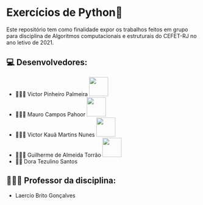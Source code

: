 # Exercícios de Python🐍

Este repositório tem como finalidade expor os trabalhos feitos em grupo para disciplina de Algoritmos computacionais e estruturais do CEFET-RJ no ano letivo de 2021.

## 💻 Desenvolvedores:
- 👨🏻‍💻 Victor Pinheiro Palmeira <a href="https://github.com/burgues0"><img  src="https://img.shields.io/badge/github-%23100000.svg?&style=for-the-badge&logo=github&logoColor=white&link=mailto:https://github.com/burgues0" width="50"></a>
- 👨🏻‍💻 Mauro Campos Pahoor <a href="https://github.com/zughy09"><img  src="https://img.shields.io/badge/github-%23100000.svg?&style=for-the-badge&logo=github&logoColor=white&link=mailto:https://github.com/zughy09" width="50"></a>
- 👨🏻‍💻 Victor Kauã Martins Nunes <a href="https://github.com/victor-kaua"><img  src="https://img.shields.io/badge/github-%23100000.svg?&style=for-the-badge&logo=github&logoColor=white&link=mailto:https://github.com/victor-kaua" width="50"></a>
- 👨🏻‍💻 Guilherme de Almeida Torrão <a href="https://github.com/VegaCenturion"><img  src="https://img.shields.io/badge/github-%23100000.svg?&style=for-the-badge&logo=github&logoColor=white&link=mailto:https://github.com/VegaCenturion" width="50"></a>
- 👩‍💻 Dora Tezulino Santos

## 👨🏻‍🏫 Professor da disciplina:
- Laercio Brito Gonçalves
